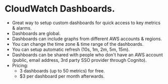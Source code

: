 # **CloudWatch Dashboards.**

* Great way to setup custom dashboards for quick access to key metrics & alarms.
* Dashboards are global.
* Dashboards can include graphs from different AWS accounts & regions.
* You can change the time zone & time range of the dashboards.
* You can setup automatic refresh (10s, 1m, 2m, 5m, 15m).
* Dashboards can be shared with people who don't have an AWS account (public, email address, 3rd party SSO provider through Cognito).
* Pricing:
    * 3 dashboards (up to 50 metrics) for free.
    * $3 per dashboard per month afterwards.